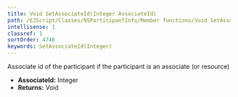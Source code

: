 ```yaml
---
title: Void SetAssociateId(Integer AssociateId)
path: /EJScript/Classes/NSParticipantInfo/Member functions/Void SetAssociateId(Integer p_0)
intellisense: 1
classref: 1
sortOrder: 4746
keywords: SetAssociateId(Integer)
---
```



Associate id of the participant if the participant is an associate (or resource)



* **AssociateId:** Integer
* **Returns:** Void


